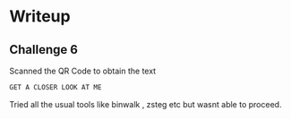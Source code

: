 # Writeup

## Challenge 6

Scanned the QR Code to obtain the text 

```txt
GET A CLOSER LOOK AT ME
```

Tried all the usual tools like binwalk , zsteg etc but wasnt able to proceed.

